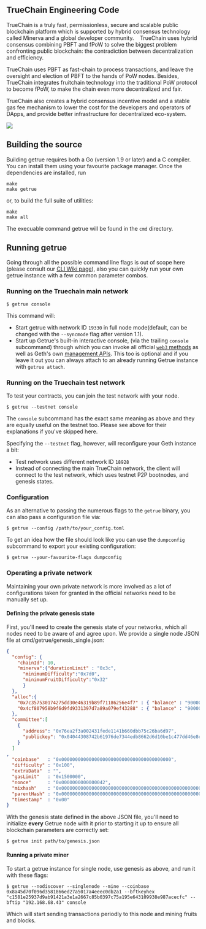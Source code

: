 ## TrueChain Engineering Code

TrueChain is a truly fast, permissionless, secure and scalable public blockchain platform 
which is supported by hybrid consensus technology called Minerva and a global developer community. 
 
TrueChain uses hybrid consensus combining PBFT and fPoW to solve the biggest problem confronting public blockchain: 
the contradiction between decentralization and efficiency. 

TrueChain uses PBFT as fast-chain to process transactions, and leave the oversight and election of PBFT to the hands of PoW nodes. 
Besides, TrueChain integrates fruitchain technology into the traditional PoW protocol to become fPoW, 
to make the chain even more decentralized and fair. 
 
TrueChain also creates a hybrid consensus incentive model and a stable gas fee mechanism to lower the cost for the developers 
and operators of DApps, and provide better infrastructure for decentralized eco-system. 

<a href="https://github.com/truechain/truechain-engineering-code/blob/master/COPYING"><img src="https://img.shields.io/badge/license-GPL%20%20truechain-lightgrey.svg"></a>

## Building the source


Building getrue requires both a Go (version 1.9 or later) and a C compiler.
You can install them using your favourite package manager.
Once the dependencies are installed, run

    make
    make getrue

or, to build the full suite of utilities:

    make
    make all

The execuable command getrue will be found in the `cmd` directory.

## Running getrue

Going through all the possible command line flags is out of scope here (please consult our
[CLI Wiki page](https://github.com/truechain/truechain-engineering-code/wiki/Command-Line-Options)), 
also you can quickly run your own getrue instance with a few common parameter combos.

### Running on the Truechain main network

```
$ getrue console
```

This command will:

 * Start getrue with network ID `19330` in full node mode(default, can be changed with the `--syncmode` flag after version 1.1).
 * Start up Getrue's built-in interactive console,
   (via the trailing `console` subcommand) through which you can invoke all official [`web3` methods](https://github.com/truechain/truechain-engineering-code/wiki/RPC-API)
   as well as Geth's own [management APIs](https://github.com/truechain/truechain-engineering-code/wiki/Management-API).
   This too is optional and if you leave it out you can always attach to an already running Getrue instance
   with `getrue attach`.


### Running on the Truechain test network

To test your contracts, you can join the test network with your node.

```
$ getrue --testnet console
```

The `console` subcommand has the exact same meaning as above and they are equally useful on the
testnet too. Please see above for their explanations if you've skipped here.

Specifying the `--testnet` flag, however, will reconfigure your Geth instance a bit:

 * Test network uses different network ID `18928`
 * Instead of connecting the main TrueChain network, the client will connect to the test network, which uses testnet P2P bootnodes,  and genesis states.


### Configuration

As an alternative to passing the numerous flags to the `getrue` binary, you can also pass a configuration file via:

```
$ getrue --config /path/to/your_config.toml
```

To get an idea how the file should look like you can use the `dumpconfig` subcommand to export your existing configuration:

```
$ getrue --your-favourite-flags dumpconfig
```

### Operating a private network

Maintaining your own private network is more involved as a lot of configurations taken for granted in
the official networks need to be manually set up.

#### Defining the private genesis state

First, you'll need to create the genesis state of your networks, which all nodes need to be aware of
and agree upon. We provide a single node JSON file at cmd/getrue/genesis_single.json:

```json
{
  "config": {
    "chainId": 10,
    "minerva":{"durationLimit" : "0x3c",
      "minimumDifficulty":"0x7d0",
      "minimumFruitDifficulty":"0x32"
      }
  },
  "alloc":{
    "0x7c357530174275dd30e46319b89f71186256e4f7" : { "balance" : "90000000000000000000000"},
    "0x4cf807958b9f6d9fd9331397d7a89a079ef43288" : { "balance" : "90000000000000000000000"}
  },
  "committee":[
    {
      "address": "0x76ea2f3a002431fede1141b660dbb75c26ba6d97",
      "publickey": "0x04044308742b61976de7344edb8662d6d10be1c477dd46e8e4c433c1288442a79183480894107299ff7b0706490f1fb9c9b7c9e62ae62d57bd84a1e469460d8ac1"
    }
  ]
,
  "coinbase"   : "0x0000000000000000000000000000000000000000",
  "difficulty" : "0x100",
  "extraData"  : "",
  "gasLimit"   : "0x1500000",
  "nonce"      : "0x0000000000000042",
  "mixhash"    : "0x0000000000000000000000000000000000000000000000000000000000000000",
  "parentHash" : "0x0000000000000000000000000000000000000000000000000000000000000000",
  "timestamp"  : "0x00"
}
```

With the genesis state defined in the above JSON file, you'll need to initialize **every** Getrue node
with it prior to starting it up to ensure all blockchain parameters are correctly set:

```
$ getrue init path/to/genesis.json
```


#### Running a private miner

To start a getrue instance for single node, use genesis as above, and run it with these flags:

```
$ getrue --nodiscover --singlenode --mine --coinbase 0x8a45d70f096d3581866ed27a5017a4eeec0db2a1 --bftkeyhex "c1581e25937d9ab91421a3e1a2667c85b0397c75a195e643109938e987acecfc" --bftip "192.168.68.43" console
```

Which will start sending transactions periodly to this node and mining fruits and blocks.

